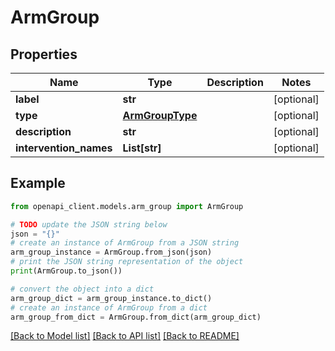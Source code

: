 # ArmGroup


## Properties

Name | Type | Description | Notes
------------ | ------------- | ------------- | -------------
**label** | **str** |  | [optional] 
**type** | [**ArmGroupType**](ArmGroupType.md) |  | [optional] 
**description** | **str** |  | [optional] 
**intervention_names** | **List[str]** |  | [optional] 

## Example

```python
from openapi_client.models.arm_group import ArmGroup

# TODO update the JSON string below
json = "{}"
# create an instance of ArmGroup from a JSON string
arm_group_instance = ArmGroup.from_json(json)
# print the JSON string representation of the object
print(ArmGroup.to_json())

# convert the object into a dict
arm_group_dict = arm_group_instance.to_dict()
# create an instance of ArmGroup from a dict
arm_group_from_dict = ArmGroup.from_dict(arm_group_dict)
```
[[Back to Model list]](../README.md#documentation-for-models) [[Back to API list]](../README.md#documentation-for-api-endpoints) [[Back to README]](../README.md)


